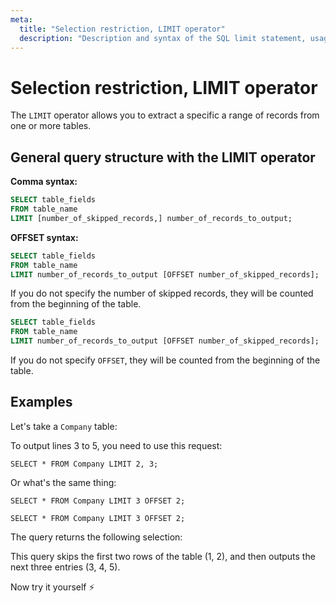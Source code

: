 ```yaml
---
meta:
  title: "Selection restriction, LIMIT operator"
  description: "Description and syntax of the SQL limit statement, usage examples, and tasks for self-checking."
---
```


# Selection restriction, LIMIT operator

The `LIMIT` operator allows you to extract a specific a range of records from one or more tables.

## General query structure with the LIMIT operator

<MySQLOnly>

**Comma syntax:**

```sql
SELECT table_fields
FROM table_name
LIMIT [number_of_skipped_records,] number_of_records_to_output;
```

**OFFSET syntax:**

```sql
SELECT table_fields
FROM table_name
LIMIT number_of_records_to_output [OFFSET number_of_skipped_records];
```

If you do not specify the number of skipped records, they will be counted from the beginning of the table.

</MySQLOnly>

<PostgreSQLOnly>

```sql
SELECT table_fields
FROM table_name
LIMIT number_of_records_to_output [OFFSET number_of_skipped_records];
```

If you do not specify `OFFSET`, they will be counted from the beginning of the table.

</PostgreSQLOnly>

## Examples

Let's take a `Company` table:

To output lines 3 to 5, you need to use this request:

<MySQLOnly>

```sql-executable-Airo
SELECT * FROM Company LIMIT 2, 3;
```

Or what's the same thing:

```sql-executable-Airo
SELECT * FROM Company LIMIT 3 OFFSET 2;
```

</MySQLOnly>

<PostgreSQLOnly>

```sql-executable-Airo
SELECT * FROM Company LIMIT 3 OFFSET 2;
```

</PostgreSQLOnly>

The query returns the following selection:

This query skips the first two rows of the table (1, 2), and then outputs the next three entries (3, 4, 5).

Now try it yourself ⚡️
